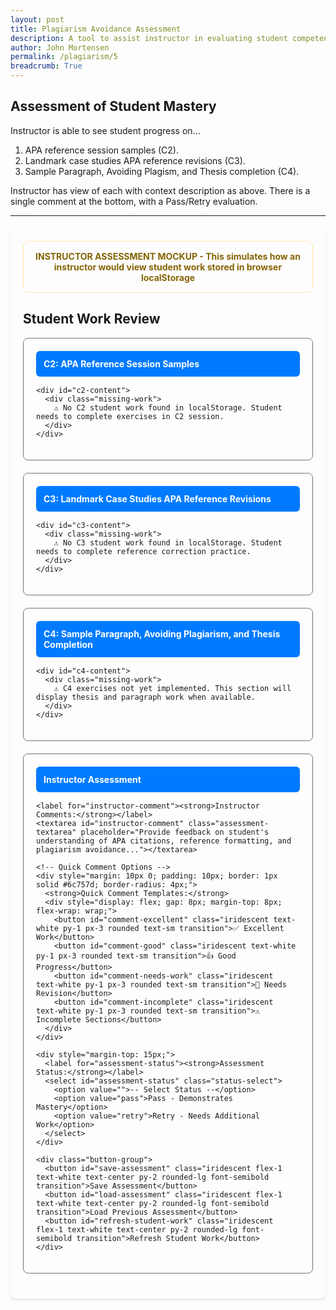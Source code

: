 ```yaml
---
layout: post 
title: Plagiarism Avoidance Assessment
description: A tool to assist instructor in evaluating student competency in APA reference and citations. 
author: John Mortensen
permalink: /plagiarism/5
breadcrumb: True
---
```


## Assessment of Student Mastery

Instructor is able to see student progress on...

1. APA reference session samples (C2).
2. Landmark case studies APA reference revisions (C3).
3. Sample Paragraph, Avoiding Plagism, and Thesis completion (C4).

Instructor has view of each with context description as above.  There is a single comment at the bottom, with a Pass/Retry evaluation.

---

<style>
  .assessment-container {
    max-width: 1000px;
    margin: 20px auto;
    padding: 20px;
    border-radius: 8px;
    box-shadow: 0 2px 4px rgba(0,0,0,0.1);
  }
  
  .student-work-card {
    border: 1px solid #6c757d;
    border-radius: 8px;
    padding: 20px;
    margin-bottom: 20px;
  }
  
  .lesson-header {
    background-color: #007bff;
    color: white;
    padding: 12px;
    border-radius: 6px;
    margin-bottom: 15px;
    font-weight: bold;
  }
  
  .work-section {
    border-left: 4px solid #007bff;
    padding: 15px;
    margin: 10px 0;
    border-radius: 4px;
  }
  
  .missing-work {
    border-left: 4px solid #dc3545;
    padding: 15px;
    margin: 10px 0;
    border-radius: 4px;
    color: #721c24;
  }
  
  .assessment-textarea {
    width: 100%;
    min-height: 100px;
    padding: 12px;
    border: 1px solid #6c757d;
    border-radius: 4px;
    font-family: Arial, sans-serif;
    line-height: 1.6;
    resize: vertical;
  }
  
  .status-select {
    padding: 8px 12px;
    border: 1px solid #6c757d;
    border-radius: 4px;
    font-size: 16px;
    margin-left: 10px;
    color: #495057;
  }
  
  .button-group {
    display: flex;
    gap: 10px;
    margin-top: 15px;
    flex-wrap: wrap;
  }
  
  .mockup-notice {
    border: 1px solid #ffeaa7;
    border-radius: 8px;
    padding: 15px;
    margin-bottom: 20px;
    text-align: center;
    font-weight: bold;
    color: #856404;
  }
</style>

<div class="assessment-container">
  
  <div class="mockup-notice">
    INSTRUCTOR ASSESSMENT MOCKUP - This simulates how an instructor would view student work stored in browser localStorage
  </div>
  
  <h2>Student Work Review</h2>
  
  <!-- C2 Work Display -->
  <div class="student-work-card">
    <div class="lesson-header">
      C2: APA Reference Session Samples
    </div>

    <div id="c2-content">
      <div class="missing-work">
        ⚠️ No C2 student work found in localStorage. Student needs to complete exercises in C2 session.
      </div>
    </div>
  </div>
  
  <!-- C3 Work Display -->
  <div class="student-work-card">
    <div class="lesson-header">
      C3: Landmark Case Studies APA Reference Revisions
    </div>

    <div id="c3-content">
      <div class="missing-work">
        ⚠️ No C3 student work found in localStorage. Student needs to complete reference correction practice.
      </div>
    </div>
  </div>
  
  <!-- C4 Work Display (Placeholder for future) -->
  <div class="student-work-card">
    <div class="lesson-header">
      C4: Sample Paragraph, Avoiding Plagiarism, and Thesis Completion
    </div>

    <div id="c4-content">
      <div class="missing-work">
        ⚠️ C4 exercises not yet implemented. This section will display thesis and paragraph work when available.
      </div>
    </div>
  </div>
  
  <!-- Instructor Assessment -->
  <div class="student-work-card">
    <div class="lesson-header">
      Instructor Assessment
    </div>

    <label for="instructor-comment"><strong>Instructor Comments:</strong></label>
    <textarea id="instructor-comment" class="assessment-textarea" placeholder="Provide feedback on student's understanding of APA citations, reference formatting, and plagiarism avoidance..."></textarea>
    
    <!-- Quick Comment Options -->
    <div style="margin: 10px 0; padding: 10px; border: 1px solid #6c757d; border-radius: 4px;">
      <strong>Quick Comment Templates:</strong>
      <div style="display: flex; gap: 8px; margin-top: 8px; flex-wrap: wrap;">
        <button id="comment-excellent" class="iridescent text-white py-1 px-3 rounded text-sm transition">✅ Excellent Work</button>
        <button id="comment-good" class="iridescent text-white py-1 px-3 rounded text-sm transition">👍 Good Progress</button>
        <button id="comment-needs-work" class="iridescent text-white py-1 px-3 rounded text-sm transition">📝 Needs Revision</button>
        <button id="comment-incomplete" class="iridescent text-white py-1 px-3 rounded text-sm transition">⚠️ Incomplete Sections</button>
      </div>
    </div>
    
    <div style="margin-top: 15px;">
      <label for="assessment-status"><strong>Assessment Status:</strong></label>
      <select id="assessment-status" class="status-select">
        <option value="">-- Select Status --</option>
        <option value="pass">Pass - Demonstrates Mastery</option>
        <option value="retry">Retry - Needs Additional Work</option>
      </select>
    </div>
    
    <div class="button-group">
      <button id="save-assessment" class="iridescent flex-1 text-white text-center py-2 rounded-lg font-semibold transition">Save Assessment</button>
      <button id="load-assessment" class="iridescent flex-1 text-white text-center py-2 rounded-lg font-semibold transition">Load Previous Assessment</button>
      <button id="refresh-student-work" class="iridescent flex-1 text-white text-center py-2 rounded-lg font-semibold transition">Refresh Student Work</button>
    </div>
  </div>
  
  <div id="assessment-status-message" style="margin: 10px 0; padding: 8px; border-radius: 4px; display: none;"></div>
</div>

<script>
console.log("C5 script tag loaded!");

document.addEventListener("DOMContentLoaded", function() {
    console.log("C5 Assessment page script loaded!");

    // Status message helper function
    function showStatusMessage(message, type) {
        const statusDiv = document.getElementById("assessment-status-message");
        statusDiv.textContent = message;
        statusDiv.style.display = "block";

        switch(type) {
            case "success":
                statusDiv.style.backgroundColor = "#d1ecf1";
                statusDiv.style.color = "#0c5460";
                statusDiv.style.border = "1px solid #bee5eb";
                break;
            case "error":
                statusDiv.style.backgroundColor = "#e9ecef";
                statusDiv.style.color = "#495057";
                statusDiv.style.border = "1px solid #6c757d";
                break;
            case "info":
                statusDiv.style.backgroundColor = "#d1ecf1";
                statusDiv.style.color = "#0c5460";
                statusDiv.style.border = "1px solid #bee5eb";
                break;
        }

        setTimeout(() => {
            statusDiv.style.display = "none";
        }, 4000);
    }

    // Load and display student work
    function loadStudentWork() {
        console.log("loadStudentWork() function called!");

        // Helper function to safely get value or show 'Not available'
        function safeValue(obj, path, defaultValue = 'Not available') {
            return path.split('.').reduce((current, key) => current && current[key], obj) || defaultValue;
        }

        // Load C2 Work - Parse from assessment data
        const c2Container = document.getElementById('c2-content');
        const c2AssessmentData = localStorage.getItem('plagiarism-c2-assessment');

        console.log("C2 localStorage check:", c2AssessmentData ? "Data found" : "No data found");

        let c2HasData = false;
        let c2Content = '';

        if (c2AssessmentData) {
            try {
                const c2Work = JSON.parse(c2AssessmentData);
                const completedDate = new Date(c2Work.timestamp).toLocaleString();
                c2HasData = true;
                c2Content = '<div class="work-section">';

                c2Content += `
                    <strong>📅 Assessment Completed:</strong> ${completedDate}<br><br>
                    <strong>Salem's Citation Exercise:</strong><br>
                    <em>Original Uncited Text:</em><br>
                    <div style="padding: 8px; border-radius: 4px; margin: 5px 0;">
                        ${safeValue(c2Work, 'studentWork.salemExercise.uncited')}
                    </div>
                    <em>In-text Citation:</em><br>
                    <div style="padding: 8px; border-radius: 4px; margin: 5px 0;">
                        ${safeValue(c2Work, 'studentWork.salemExercise.citation')}
                    </div>
                    <em>Reference List Entry:</em><br>
                    <div style="padding: 8px; border-radius: 4px; margin: 5px 0;">
                        ${safeValue(c2Work, 'studentWork.salemExercise.reference')}
                    </div>
                    <strong>Comparison Exercise:</strong><br>
                    <em>Uncited Version:</em><br>
                    <div style="padding: 8px; border-radius: 4px; margin: 5px 0;">
                        ${safeValue(c2Work, 'studentWork.comparisonExercise.uncited')}
                    </div>
                    <em>Properly Cited Version:</em><br>
                    <div style="padding: 8px; border-radius: 4px; margin: 5px 0;">
                        ${safeValue(c2Work, 'studentWork.comparisonExercise.cited')}
                    </div>
                    <em>Reference List:</em><br>
                    <div style="padding: 8px; border-radius: 4px; margin: 5px 0;">
                        ${safeValue(c2Work, 'studentWork.comparisonExercise.references')}
                    </div>
                `;

                c2Content += '</div>';
            } catch (error) {
                c2Content = '<div class="missing-work">❌ Error loading C2 assessment data: ' + error.message + '</div>';
            }
        }

        if (c2HasData) {
            c2Container.innerHTML = c2Content;
        }

        // Load C3 Work - Parse from assessment data  
        const c3Container = document.getElementById('c3-content');
        const c3AssessmentData = localStorage.getItem('plagiarism-c3-assessment');

        let c3HasData = false;
        let c3Content = '';

        if (c3AssessmentData) {
            try {
                const c3Work = JSON.parse(c3AssessmentData);
                const completedDate = new Date(c3Work.timestamp).toLocaleString();
                c3HasData = true;
                c3Content = '<div class="work-section">';

                c3Content += `
                    <strong>📅 Assessment Completed:</strong> ${completedDate}<br><br>
                    <strong>Taylor Swift Reference Correction:</strong><br>
                    <em>Original weak reference:</em> MSN. (2025). Taylor Swift's legal odyssey...<br>
                    <em>Student's improved version:</em><br>
                    <div style="padding: 8px; border-radius: 4px; margin: 5px 0;">
                        ${safeValue(c3Work, 'studentWork.taylorSwiftReference')}
                    </div>
                    <strong>Pete Hegseth Reference Correction:</strong><br>
                    <em>Original weak reference:</em> News source on 2025 academic misconduct cases.<br>
                    <em>Student's improved version:</em><br>
                    <div style="padding: 8px; border-radius: 4px; margin: 5px 0;">
                        ${safeValue(c3Work, 'studentWork.peteHegsethReference')}
                    </div>
                `;

                c3Content += '</div>';
            } catch (error) {
                c3Content = '<div class="missing-work">❌ Error loading C3 assessment data: ' + error.message + '</div>';
            }
        }

        if (c3HasData) {
            c3Container.innerHTML = c3Content;
        }

        // Load C4 Work - Parse from assessment data
        const c4Container = document.getElementById('c4-content');
        const c4AssessmentData = localStorage.getItem('plagiarism-c4-assessment');

        if (c4AssessmentData) {
            try {
                const c4Work = JSON.parse(c4AssessmentData);
                const completedDate = new Date(c4Work.timestamp).toLocaleString();
                const content = `
                    <strong>Writing Analysis Mode:</strong> ${safeValue(c4Work, 'studentWork.analysisMode')}<br>
                    <strong>Word Count:</strong> ${safeValue(c4Work, 'studentWork.wordCount')}<br><br>
                    <strong>Student Writing Sample:</strong><br>
                    <div style="padding: 8px; border-radius: 4px; margin: 5px 0; white-space: pre-wrap;">${safeValue(c4Work, 'studentWork.writingContent')}</div>
                `;

                c4Container.innerHTML = `
                    <div class="work-section">
                        <strong>📅 Completed:</strong> ${completedDate}<br><br>
                        <strong>C4 Writing Workshop:</strong><br>
                        <div style="padding: 8px; border-radius: 4px; margin: 5px 0;">
                            ${content}
                        </div>
                    </div>
                `;
            } catch (error) {
                c4Container.innerHTML = '<div class="missing-work">❌ Error loading C4 data: ' + error.message + '</div>';
            }
        }
    }

    // Save instructor assessment
    document.getElementById("save-assessment").onclick = function() {
        const comment = document.getElementById("instructor-comment").value.trim();
        const status = document.getElementById("assessment-status").value;

        if (comment.length === 0 || status === "") {
            showStatusMessage("⚠️ Please provide both comment and status before saving", "error");
            return;
        }

        try {
            const assessmentData = {
                instructorComment: comment,
                assessmentStatus: status,
                timestamp: new Date().toISOString(),
                studentDataReviewed: {
                    c2Available: !!localStorage.getItem('plagiarism-c2-assessment'),
                    c3Available: !!localStorage.getItem('plagiarism-c3-assessment'),
                    c4Available: !!localStorage.getItem('plagiarism-c4-assessment')
                }
            };

            localStorage.setItem('plagiarism-instructor-assessment', JSON.stringify(assessmentData));
            showStatusMessage("Assessment saved successfully!", "success");
        } catch (error) {
            showStatusMessage("❌ Failed to save assessment: " + error.message, "error");
        }
    };

    // Load instructor assessment function (extracted from button click)
    function loadInstructorAssessment() {
        try {
            const saved = localStorage.getItem('plagiarism-instructor-assessment');
            if (saved) {
                const data = JSON.parse(saved);
                document.getElementById("instructor-comment").value = data.instructorComment;
                document.getElementById("assessment-status").value = data.assessmentStatus;
                const saveDate = new Date(data.timestamp).toLocaleString();
                showStatusMessage(`Assessment loaded! (Saved: ${saveDate})`, "success");
            } else {
                // Don't show warning on initial load if no saved assessment
                console.log("No saved instructor assessment found");
            }
        } catch (error) {
            console.error("Error loading instructor assessment:", error);
        }
    }

    // Load instructor assessment button (now calls the function)
    document.getElementById("load-assessment").onclick = function() {
        loadInstructorAssessment();
        // Show user feedback for manual clicks
        if (!localStorage.getItem('plagiarism-instructor-assessment')) {
            showStatusMessage("⚠️ No saved assessment found", "info");
        }
    };

    // Refresh student work
    document.getElementById("refresh-student-work").onclick = function() {
        loadStudentWork();
        showStatusMessage("Student work refreshed from localStorage", "info");
    };

    // Quick comment templates functionality
    function addQuickComment(template) {
        const commentArea = document.getElementById('instructor-comment'); // Fixed: removed 's'
        if (commentArea) {
            const currentText = commentArea.value;
            const separator = currentText.trim() ? '\n\n' : '';
            commentArea.value = currentText + separator + template;

            // Trigger the input event to ensure any validation or auto-save works
            commentArea.dispatchEvent(new Event('input', { bubbles: true }));

            // Show feedback
            showStatusMessage("Comment template added", "success");
        } else {
            console.error("Could not find instructor-comment textarea");
        }
    }

    // Add event listeners for comment template buttons
    document.getElementById('comment-excellent').onclick = function() {
        addQuickComment("Excellent Work! You've demonstrated a comprehensive understanding of academic integrity principles. Your citations are properly formatted, your writing shows clear original thinking, and you've successfully avoided plagiarism pitfalls. Keep up the outstanding work!");
    };

    document.getElementById('comment-good').onclick = function() {
        addQuickComment("Good Progress! You're showing solid understanding of the material. Your work demonstrates effort and learning. Continue to focus on proper citation techniques and original expression of ideas.");
    };

    document.getElementById('comment-needs-work').onclick = function() {
        addQuickComment("Needs Revision: Review the reported sections that are incomplete or need improvement. Please pay special attention to citation formatting and ensure all sources are properly attributed. Resubmit after making necessary corrections.");
    };

    document.getElementById('comment-incomplete').onclick = function() {
        addQuickComment("Incomplete Sections: Several required components are missing or inadequately completed. Please review the assignment requirements and complete all sections before resubmission. Focus on thoroughness and attention to detail.");
    };

    // Initial load - call functions directly like C6 does
    console.log("C5 Assessment page - performing initial load");

    // Try immediate load
    try {
        loadStudentWork();
        loadInstructorAssessment();
        console.log("Initial setup complete - immediate");
    } catch (error) {
        console.error("Error in immediate initial load:", error);
    }

    // Also try with a small delay as backup
    setTimeout(function() {
        console.log("C5 Assessment page - backup delayed load");
        try {
            loadStudentWork();
            loadInstructorAssessment();
            console.log("Backup load complete");
        } catch (error) {
            console.error("Error in backup load:", error);
        }
    }, 500);
});
</script>
